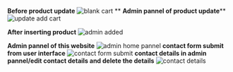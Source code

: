 **Before product update**
![blank cart](https://user-images.githubusercontent.com/91000837/230968318-e19cadf5-4ca3-4764-a601-ea1bef5c9ac2.PNG)
**
**Admin pannel of product update****
![update add cart](https://user-images.githubusercontent.com/91000837/230968612-0c80b013-2ce8-48d0-88eb-b67280929f04.PNG)

**After inserting product**
![admin added](https://user-images.githubusercontent.com/91000837/230968874-442f8242-8343-4155-93a5-693cbf3104be.PNG)

**Admin pannel of this website**
![admin home pannel](https://user-images.githubusercontent.com/91000837/230967997-ba6addec-d699-49fa-9386-4db1a16eb22d.PNG)
**contact form submit from user interface**
![contact form submit](https://user-images.githubusercontent.com/91000837/230969198-a758244d-1150-4bf8-a3bd-d76552d2e64f.PNG)
**contact details in admin pannel/edit contact details and delete the details**
![contact details](https://user-images.githubusercontent.com/91000837/230969226-84297c22-f293-4b99-90f2-8fb091c9adfc.PNG)
